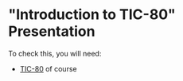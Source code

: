 # "Introduction to TIC-80" Presentation

To check this, you will need:

- [TIC-80](https://github.com/nesbox/tic-80/) of course

